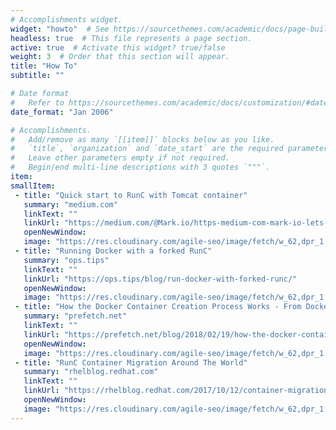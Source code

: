 ```yaml
---
# Accomplishments widget.
widget: "howto"  # See https://sourcethemes.com/academic/docs/page-builder/
headless: true  # This file represents a page section.
active: true  # Activate this widget? true/false
weight: 3  # Order that this section will appear.
title: "How To"
subtitle: ""

# Date format
#   Refer to https://sourcethemes.com/academic/docs/customization/#date-format
date_format: "Jan 2006"

# Accomplishments.
#   Add/remove as many `[[item]]` blocks below as you like.
#   `title`, `organization` and `date_start` are the required parameters.
#   Leave other parameters empty if not required.
#   Begin/end multi-line descriptions with 3 quotes `"""`.
item: 
smallItem: 
 - title: "Quick start to RunC with Tomcat container"
   summary: "medium.com"
   linkText: ""
   linkUrl: "https://medium.com/@Mark.io/https-medium-com-mark-io-lets-runc-9790d7ee30ee"
   openNewWindow: 
   image: "https://res.cloudinary.com/agile-seo/image/fetch/w_62,dpr_1.0,d_blank_am8gzx.png/https%3A%2F%2Flogo.clearbit.com%2Fmedium.com%3Fsize%3D250"
 - title: "Running Docker with a forked RunC"
   summary: "ops.tips"
   linkText: ""
   linkUrl: "https://ops.tips/blog/run-docker-with-forked-runc/"
   openNewWindow: 
   image: "https://res.cloudinary.com/agile-seo/image/fetch/w_62,dpr_1.0,d_blank_am8gzx.png/https%3A%2F%2Flogo.clearbit.com%2Fops.tips%3Fsize%3D250"
 - title: "How the Docker Container Creation Process Works - From Docker run to RunC"
   summary: "prefetch.net"
   linkText: ""
   linkUrl: "https://prefetch.net/blog/2018/02/19/how-the-docker-container-creation-process-works-from-docker-run-to-runc/"
   openNewWindow: 
   image: "https://res.cloudinary.com/agile-seo/image/fetch/w_62,dpr_1.0,d_blank_am8gzx.png/https%3A%2F%2Flogo.clearbit.com%2Fprefetch.net%3Fsize%3D250"
 - title: "RunC Container Migration Around The World"
   summary: "rhelblog.redhat.com"
   linkText: ""
   linkUrl: "https://rhelblog.redhat.com/2017/10/12/container-migration-around-the-world/"
   openNewWindow: 
   image: "https://res.cloudinary.com/agile-seo/image/fetch/w_62,dpr_1.0,d_blank_am8gzx.png/https%3A%2F%2Flogo.clearbit.com%2Frhelblog.redhat.com%3Fsize%3D250"
---
```

